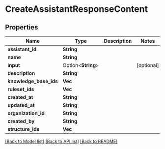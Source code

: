 # CreateAssistantResponseContent

## Properties

Name | Type | Description | Notes
------------ | ------------- | ------------- | -------------
**assistant_id** | **String** |  | 
**name** | **String** |  | 
**input** | Option<**String**> |  | [optional]
**description** | **String** |  | 
**knowledge_base_ids** | **Vec<String>** |  | 
**ruleset_ids** | **Vec<String>** |  | 
**created_at** | **String** |  | 
**updated_at** | **String** |  | 
**organization_id** | **String** |  | 
**created_by** | **String** |  | 
**structure_ids** | **Vec<String>** |  | 

[[Back to Model list]](../README.md#documentation-for-models) [[Back to API list]](../README.md#documentation-for-api-endpoints) [[Back to README]](../README.md)


